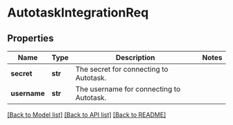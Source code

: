 # AutotaskIntegrationReq

## Properties
Name | Type | Description | Notes
------------ | ------------- | ------------- | -------------
**secret** | **str** | The secret for connecting to Autotask. | 
**username** | **str** | The username for connecting to Autotask. | 

[[Back to Model list]](../README.md#documentation-for-models) [[Back to API list]](../README.md#documentation-for-api-endpoints) [[Back to README]](../README.md)

